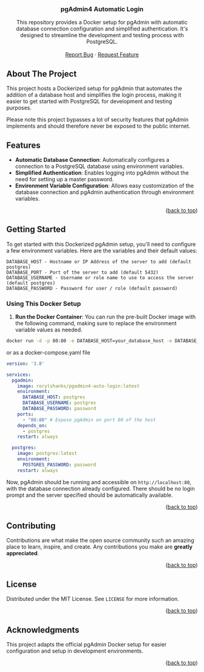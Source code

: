 <a name="readme-top"></a>

<div align="center">

<h3 align="center">pgAdmin4 Automatic Login</h3>

  <p align="center">
    This repository provides a Docker setup for pgAdmin with automatic database connection configuration and simplified authentication. It's designed to streamline the development and testing process with PostgreSQL.
    <br />
    <br />
    <a href="https://github.com/rorylshanks/pgadmin4-automatic-login/issues">Report Bug</a>
    ·
    <a href="https://github.com/rorylshanks/pgadmin4-automatic-login/issues">Request Feature</a>
  </p>
</div>

<!-- ABOUT THE PROJECT -->
## About The Project

This project hosts a Dockerized setup for pgAdmin that automates the addition of a database host and simplifies the login process, making it easier to get started with PostgreSQL for development and testing purposes. 

Please note this project bypasses a lot of security features that pgAdmin implements and should therefore never be exposed to the public internet.

## Features

- **Automatic Database Connection**: Automatically configures a connection to a PostgreSQL database using environment variables.
- **Simplified Authentication**: Enables logging into pgAdmin without the need for setting up a master password.
- **Environment Variable Configuration**: Allows easy customization of the database connection and pgAdmin authentication through environment variables.

<p align="right">(<a href="#readme-top">back to top</a>)</p>

<!-- GETTING STARTED -->
## Getting Started

To get started with this Dockerized pgAdmin setup, you'll need to configure a few environment variables. Here are the variables and their default values:

```
DATABASE_HOST - Hostname or IP Address of the server to add (default postgres)
DATABASE_PORT - Port of the server to add (default 5432)
DATABASE_USERNAME - Username or role name to use to access the server (default postgres)
DATABASE_PASSWORD - Password for user / role (default password)
```

### Using This Docker Setup

1. **Run the Docker Container**: You can run the pre-built Docker image with the following command, making sure to replace the environment variable values as needed.

```bash
docker run -d -p 80:80 -e DATABASE_HOST=your_database_host -e DATABASE_PASSWORD=your_database_password rorylshanks/pgadmin4-auto-login:latest
```

or as a docker-compose.yaml file

```yaml
version: '3.8'

services:
  pgadmin:
    image: rorylshanks/pgadmin4-auto-login:latest
    environment:
      DATABASE_HOST: postgres
      DATABASE_USERNAME: postgres
      DATABASE_PASSWORD: password
    ports:
      - "80:80" # Expose pgAdmin on port 80 of the host
    depends_on:
      - postgres
    restart: always

  postgres:
    image: postgres:latest
    environment:
      POSTGRES_PASSWORD: password
    restart: always
```

Now, pgAdmin should be running and accessible on `http://localhost:80`, with the database connection already configured. There should be no login prompt and the server specified should be automatically available.

<p align="right">(<a href="#readme-top">back to top</a>)</p>

<!-- CONTRIBUTING -->
## Contributing

Contributions are what make the open source community such an amazing place to learn, inspire, and create. Any contributions you make are **greatly appreciated**.

<p align="right">(<a href="#readme-top">back to top</a>)</p>

<!-- LICENSE -->
## License

Distributed under the MIT License. See `LICENSE` for more information.

<p align="right">(<a href="#readme-top">back to top</a>)</p>

## Acknowledgments

This project adapts the official pgAdmin Docker setup for easier configuration and setup in development environments.

<p align="right">(<a href="#readme-top">back to top</a>)</p>
